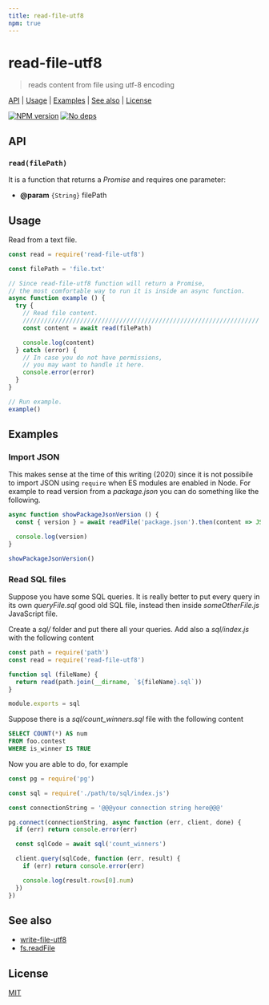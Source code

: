 ```yaml
---
title: read-file-utf8
npm: true
---
```

# read-file-utf8

> reads content from file using utf-8 encoding

[API](#api) |
[Usage](#usage) |
[Examples](#examples) |
[See also](#see-also) |
[License](#license)

[![NPM version](https://badge.fury.io/js/read-file-utf8.svg)](http://badge.fury.io/js/read-file-utf8)
[![No deps](https://img.shields.io/badge/dependencies-none-green.svg)](https://github.com/fibo/read-file-utf8)

## API

### `read(filePath)`

It is a function that returns a *Promise* and requires one parameter:

* **@param** `{String}` filePath

## Usage

Read from a text file.

```javascript
const read = require('read-file-utf8')

const filePath = 'file.txt'

// Since read-file-utf8 function will return a Promise,
// the most comfortable way to run it is inside an async function.
async function example () {
  try {
    // Read file content.
    //////////////////////////////////////////////////////////////////
    const content = await read(filePath)

    console.log(content)
  } catch (error) {
    // In case you do not have permissions,
    // you may want to handle it here.
    console.error(error)
  }
}

// Run example.
example()
```

## Examples

### Import JSON

This makes sense at the time of this writing (2020) since it is not possibile to import JSON using `require` when ES modules are enabled in Node.
For example to read version from a *package.json* you can do something like the following.

```javascript
async function showPackageJsonVersion () {
  const { version } = await readFile('package.json').then(content => JSON.parse(content))

  console.log(version)
}

showPackageJsonVersion()
```

### Read SQL files

Suppose you have some SQL queries. It is really better to put every query
in its own *queryFile.sql* good old SQL file, instead then inside *someOtherFile.js* JavaScript file.

Create a *sql/* folder and put there all your queries.
Add also a *sql/index.js* with the following content

```javascript
const path = require('path')
const read = require('read-file-utf8')

function sql (fileName) {
  return read(path.join(__dirname, `${fileName}.sql`))
}

module.exports = sql
```

Suppose there is a *sql/count_winners.sql* file with the following content

```sql
SELECT COUNT(*) AS num
FROM foo.contest
WHERE is_winner IS TRUE
```

Now you are able to do, for example

```javascript
const pg = require('pg')

const sql = require('./path/to/sql/index.js')

const connectionString = '@@@your connection string here@@@'

pg.connect(connectionString, async function (err, client, done) {
  if (err) return console.error(err)

  const sqlCode = await sql('count_winners')

  client.query(sqlCode, function (err, result) {
    if (err) return console.error(err)

    console.log(result.rows[0].num)
  })
})
```

## See also

* [write-file-utf8](http://g14n.info/write-file-utf8)
* [fs.readFile][readFile]

## License

[MIT](http://g14n.info/mit-license/)

[readFile]: https://nodejs.org/api/fs.html#fs_fs_readfile_file_options_callback
